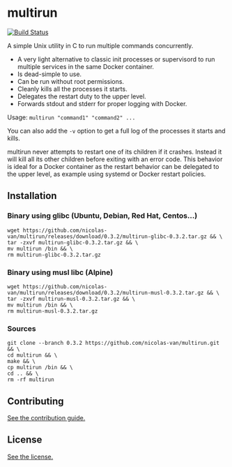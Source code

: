 
# multirun

[![Build Status](https://cloud.drone.io/api/badges/nicolas-van/multirun/status.svg)](https://cloud.drone.io/nicolas-van/multirun)

A simple Unix utility in C to run multiple commands concurrently.

* A very light alternative to classic init processes or supervisord to run multiple services in the same Docker container.
* Is dead-simple to use.
* Can be run without root permissions.
* Cleanly kills all the processes it starts.
* Delegates the restart duty to the upper level.
* Forwards stdout and stderr for proper logging with Docker.

Usage: `multirun "command1" "command2" ...`

You can also add the `-v` option to get a full log of the processes it starts and kills.

multirun never attempts to restart one of its children if it crashes. Instead it will kill all its other children before exiting with an error code. This behavior is ideal for a Docker container as the restart behavior can be delegated to the upper level, as example using systemd or Docker restart policies.

## Installation

### Binary using glibc (Ubuntu, Debian, Red Hat, Centos...)

    wget https://github.com/nicolas-van/multirun/releases/download/0.3.2/multirun-glibc-0.3.2.tar.gz && \
    tar -zxvf multirun-glibc-0.3.2.tar.gz && \
    mv multirun /bin && \
    rm multirun-glibc-0.3.2.tar.gz
    
### Binary using musl libc (Alpine)

    wget https://github.com/nicolas-van/multirun/releases/download/0.3.2/multirun-musl-0.3.2.tar.gz && \
    tar -zxvf multirun-musl-0.3.2.tar.gz && \
    mv multirun /bin && \
    rm multirun-musl-0.3.2.tar.gz
    
### Sources

    git clone --branch 0.3.2 https://github.com/nicolas-van/multirun.git && \
    cd multirun && \
    make && \
    cp multirun /bin && \
    cd .. && \
    rm -rf multirun

## Contributing

[See the contribution guide.](CONTRIBUTING.md)

## License

[See the license.](LICENSE.md)
